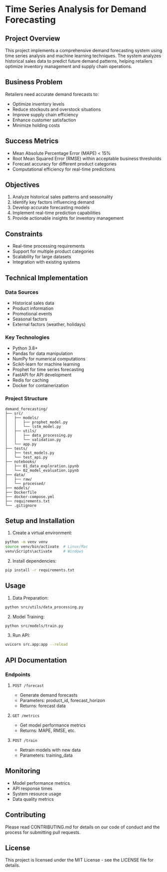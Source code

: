 # Time Series Analysis for Demand Forecasting

## Project Overview
This project implements a comprehensive demand forecasting system using time series analysis and machine learning techniques. The system analyzes historical sales data to predict future demand patterns, helping retailers optimize inventory management and supply chain operations.

## Business Problem
Retailers need accurate demand forecasts to:
- Optimize inventory levels
- Reduce stockouts and overstock situations
- Improve supply chain efficiency
- Enhance customer satisfaction
- Minimize holding costs

## Success Metrics
- Mean Absolute Percentage Error (MAPE) < 15%
- Root Mean Squared Error (RMSE) within acceptable business thresholds
- Forecast accuracy for different product categories
- Computational efficiency for real-time predictions

## Objectives
1. Analyze historical sales patterns and seasonality
2. Identify key factors influencing demand
3. Develop accurate forecasting models
4. Implement real-time prediction capabilities
5. Provide actionable insights for inventory management

## Constraints
- Real-time processing requirements
- Support for multiple product categories
- Scalability for large datasets
- Integration with existing systems

## Technical Implementation

### Data Sources
- Historical sales data
- Product information
- Promotional events
- Seasonal factors
- External factors (weather, holidays)

### Key Technologies
- Python 3.8+
- Pandas for data manipulation
- NumPy for numerical computations
- Scikit-learn for machine learning
- Prophet for time series forecasting
- FastAPI for API development
- Redis for caching
- Docker for containerization

### Project Structure
```
demand_forecasting/
├── src/
│   ├── models/
│   │   ├── prophet_model.py
│   │   └── lstm_model.py
│   ├── utils/
│   │   ├── data_processing.py
│   │   └── validation.py
│   └── app.py
├── tests/
│   ├── test_models.py
│   └── test_api.py
├── notebooks/
│   ├── 01_data_exploration.ipynb
│   └── 02_model_evaluation.ipynb
├── data/
│   ├── raw/
│   └── processed/
├── models/
├── Dockerfile
├── docker-compose.yml
├── requirements.txt
└── .gitignore
```

## Setup and Installation

1. Create a virtual environment:
```bash
python -m venv venv
source venv/bin/activate  # Linux/Mac
venv\Scripts\activate     # Windows
```

2. Install dependencies:
```bash
pip install -r requirements.txt
```

## Usage

1. Data Preparation:
```bash
python src/utils/data_processing.py
```

2. Model Training:
```bash
python src/models/train.py
```

3. Run API:
```bash
uvicorn src.app:app --reload
```

## API Documentation

### Endpoints

1. `POST /forecast`
   - Generate demand forecasts
   - Parameters: product_id, forecast_horizon
   - Returns: forecast data

2. `GET /metrics`
   - Get model performance metrics
   - Returns: MAPE, RMSE, etc.

3. `POST /train`
   - Retrain models with new data
   - Parameters: training_data

## Monitoring

- Model performance metrics
- API response times
- System resource usage
- Data quality metrics

## Contributing
Please read CONTRIBUTING.md for details on our code of conduct and the process for submitting pull requests.

## License
This project is licensed under the MIT License - see the LICENSE file for details. 